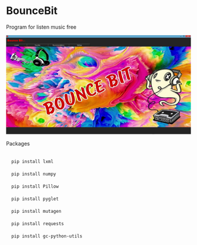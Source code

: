 # BounceBit
Program for listen music free

![alt text](Screenshots/BounceBit.png "BounceBit")

Packages

<code>
  pip install lxml <br>
  pip install numpy <br>
  pip install Pillow <br>
  pip install pyglet <br>
  pip install mutagen <br>
  pip install requests <br>
  pip install gc-python-utils
</code>
